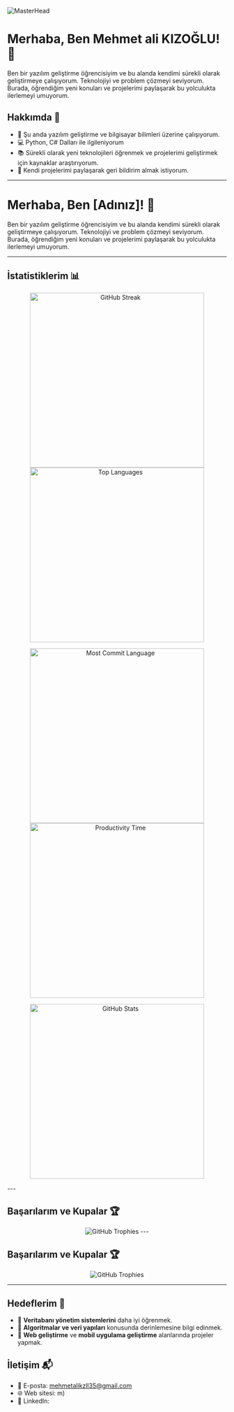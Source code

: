 ![MasterHead](https://media.licdn.com/dms/image/v2/D4E16AQH_hyFPdfjYQQ/profile-displaybackgroundimage-shrink_350_1400/profile-displaybackgroundimage-shrink_350_1400/0/1739121893795?e=1744848000&v=beta&t=PR08v2YU--FzogZ7-zXdtaFFHzVAeJ2ulNUX5IVXTM8)

# Merhaba, Ben Mehmet ali KIZOĞLU! 👋

Ben bir yazılım geliştirme öğrencisiyim ve bu alanda kendimi sürekli olarak geliştirmeye çalışıyorum. Teknolojiyi ve problem çözmeyi seviyorum. Burada, öğrendiğim yeni konuları ve projelerimi paylaşarak bu yolculukta ilerlemeyi umuyorum.

## Hakkımda 🚀

- 🌱 Şu anda yazılım geliştirme ve bilgisayar bilimleri üzerine çalışıyorum.
- 💻 Python, C# Dalları ile ilgileniyorum
- 📚 Sürekli olarak yeni teknolojileri öğrenmek ve projelerimi geliştirmek için kaynaklar araştırıyorum.
- 📝 Kendi projelerimi paylaşarak geri bildirim almak istiyorum.

---

# Merhaba, Ben [Adınız]! 👋

Ben bir yazılım geliştirme öğrencisiyim ve bu alanda kendimi sürekli olarak geliştirmeye çalışıyorum. Teknolojiyi ve problem çözmeyi seviyorum. Burada, öğrendiğim yeni konuları ve projelerimi paylaşarak bu yolculukta ilerlemeyi umuyorum.

---

## İstatistiklerim 📊

<p align="center">
  <img src="https://github-readme-streak-stats.herokuapp.com/?user=mehmetkzlldev&theme=dark&background=000000" alt="GitHub Streak" width="400"/>
  <img src="https://github-readme-stats.vercel.app/api/top-langs/?username=mehmetkzlldev&layout=compact&theme=radical" alt="Top Languages" width="400"/>
</p>

<p align="center">
  <img src="https://github-profile-summary-cards.vercel.app/api/cards/most-commit-language-card?username=mehmetkzlldev&theme=monokai" alt="Most Commit Language" width="400"/>
  <img src="https://github-profile-summary-cards.vercel.app/api/cards/productive-time?username=mehmetkzlldev&theme=monokai" alt="Productivity Time" width="400"/>
</p>

<p align="center">
  <img src="https://github-readme-stats.vercel.app/api?username=mehmetkzlldev&show_icons=true&hide_title=true&hide=prs&count_private=true&theme=radical" alt="GitHub Stats" width="400"/>
</p>
---

## Başarılarım ve Kupalar 🏆

<p align="center">
  <img src="https://github-profile-trophy.vercel.app/?username=mehmetkzlldev&theme=radical&column=7&margin-w=15&margin-h=15" alt="GitHub Trophies" />
---

## Başarılarım ve Kupalar 🏆

<p align="center">
  <img src="https://github-profile-trophy.vercel.app/?username=mehmetkzlldev&theme=radical&column=7&margin-w=15&margin-h=15" alt="GitHub Trophies" />
</p>

---

## Hedeflerim 🎯

- 🎯 **Veritabanı yönetim sistemlerini** daha iyi öğrenmek.
- 🎯 **Algoritmalar ve veri yapıları** konusunda derinlemesine bilgi edinmek.
- 🎯 **Web geliştirme** ve **mobil uygulama geliştirme** alanlarında projeler yapmak.




## İletişim 📬

- 📧 E-posta: mehmetalikzll35@gmail.com
- 🌐 Web sitesi: m)
- 📱 LinkedIn:


